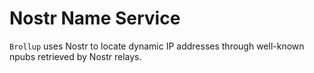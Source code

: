 # Nostr Name Service
`Brollup` uses Nostr to locate dynamic IP addresses through well-known npubs retrieved by Nostr relays.